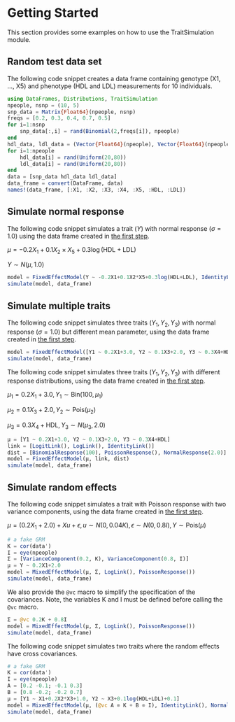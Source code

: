 # Getting Started

This section provides some examples on how to use the
TraitSimulation module.

## <a name="first_step">Random test data set</a> 

The following code snippet creates a data frame containing genotype
(X1, ..., X5) and phenotype (HDL and LDL) measurements for 10 individuals.

```julia
using DataFrames, Distributions, TraitSimulation
npeople, nsnp = (10, 5)
snp_data = Matrix{Float64}(npeople, nsnp)
freqs = [0.2, 0.3, 0.4, 0.7, 0.5]
for i=1:nsnp
    snp_data[:,i] = rand(Binomial(2,freqs[i]), npeople)
end
hdl_data, ldl_data = (Vector{Float64}(npeople), Vector{Float64}(npeople))
for i=1:npeople
    hdl_data[i] = rand(Uniform(20,80))
    ldl_data[i] = rand(Uniform(20,80))
end
data = [snp_data hdl_data ldl_data]
data_frame = convert(DataFrame, data)
names!(data_frame, [:X1, :X2, :X3, :X4, :X5, :HDL, :LDL])
```
## Simulate normal response

The following code snippet simulates a trait ($Y$) with normal response
($\sigma = 1.0$) using the data frame created in [the first step](#first_step).

$\mu = -0.2X_1 + 0.1X_2 \times X_5 + 0.3\log(\text{HDL} + \text{LDL})$

$Y \sim N(\mu, 1.0)$

```julia
model = FixedEffectModel(Y ~ -0.2X1+0.1X2*X5+0.3log(HDL+LDL), IdentityLink(), NormalResponse(1.0))
simulate(model, data_frame)
```

## Simulate multiple traits

The following code snippet simulates three traits ($Y_1, Y_2, Y_3$) with
normal response ($\sigma = 1.0$) but different mean parameter, using the data
frame created in [the first step](#first_step).

```julia
model = FixedEffectModel([Y1 ~ 0.2X1+3.0, Y2 ~ 0.1X3+2.0, Y3 ~ 0.3X4+HDL], IdentityLink(), NormalResponse(1.0))
simulate(model, data_frame)
```

The following code snippet simulates three traits ($Y_1, Y_2, Y_3$) with different
response distributions, using the data frame created in [the first step](#first_step).

$\mu_1 = 0.2X_1 + 3.0, Y_1 \sim \text{Bin}(100, \mu_1)$

$\mu_2 = 0.1X_3 + 2.0, Y_2 \sim \text{Pois}(\mu_2)$

$\mu_3 = 0.3X_4 + \text{HDL}, Y_3 \sim N(\mu_3, 2.0)$

```julia
μ = [Y1 ~ 0.2X1+3.0, Y2 ~ 0.1X3+2.0, Y3 ~ 0.3X4+HDL]
link = [LogitLink(), LogLink(), IdentityLink()]
dist = [BinomialResponse(100), PoissonResponse(), NormalResponse(2.0)]
model = FixedEffectModel(μ, link, dist)
simulate(model, data_frame)
```
## Simulate random effects

The following code snippet simulates a trait with Poisson response with
two variance components, using the data frame created in [the first step](#first_step).

$\mu = (0.2X_1 + 2.0) + X u + \epsilon, u \sim N(0, 0.04K), \epsilon \sim N(0, 0.8I), Y \sim \text{Pois}(\mu)$

```julia
# a fake GRM
K = cor(data')
I = eye(npeople)
Σ = [VarianceComponent(0.2, K), VarianceComponent(0.8, I)]
μ = Y ~ 0.2X1+2.0
model = MixedEffectModel(μ, Σ, LogLink(), PoissonResponse())
simulate(model, data_frame)
```

We also provide the ```@vc``` macro to simplify the specification of the covariances.
Note, the variables K and I must be defined before calling the ```@vc``` macro.

```julia
Σ = @vc 0.2K + 0.8I
model = MixedEffectModel(μ, Σ, LogLink(), PoissonResponse())
simulate(model, data_frame)
```

The following code snippet simulates two traits where the random effects have cross covariances.

```julia
# a fake GRM
K = cor(data')
I = eye(npeople)
A = [0.2 -0.1; -0.1 0.3]
B = [0.8 -0.2; -0.2 0.7]
μ = [Y1 ~ X1+0.2X2*X3+1.0, Y2 ~ X3+0.1log(HDL+LDL)+0.1]
model = MixedEffectModel(μ, (@vc A ⊗ K + B ⊗ I), IdentityLink(), NormalResponse(1.0))
simulate(model, data_frame)
```
